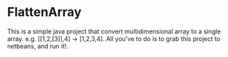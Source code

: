 # FlattenArray
This is a simple java project that convert multidimensional array to a single array. e.g. [[1,2,[3]],4] -> [1,2,3,4].
All you've to do is to grab this project to netbeans, and run it!.

